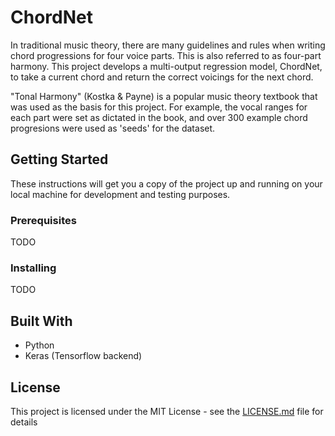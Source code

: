 # ChordNet

In traditional music theory, there are many guidelines and rules when writing chord progressions for four voice parts. This is also referred to as four-part harmony. This project develops a multi-output regression model, ChordNet, to take a current chord and return the correct voicings for the next chord.

"Tonal Harmony" (Kostka & Payne) is a popular music theory textbook that was used as the basis for this project. For example, the vocal ranges for each part were set as dictated in the book, and over 300 example chord progresions were used as 'seeds' for the dataset.

## Getting Started

These instructions will get you a copy of the project up and running on your local machine for development and testing purposes.

### Prerequisites

TODO

### Installing

TODO

## Built With

* Python
* Keras (Tensorflow backend)

## License

This project is licensed under the MIT License - see the [LICENSE.md](LICENSE) file for details
